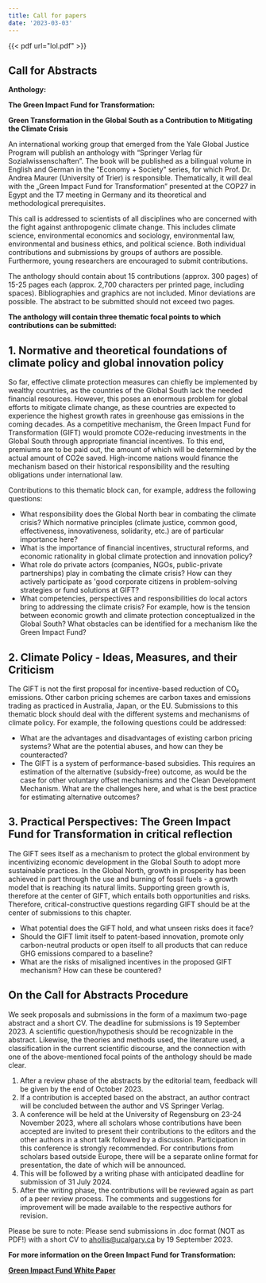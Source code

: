 ```yaml
---
title: Call for papers
date: '2023-03-03'
---
```


{{< pdf url="lol.pdf" >}}

## Call for Abstracts

**Anthology:**

**The Green Impact Fund for Transformation:**

**Green Transformation in the Global South as a Contribution to Mitigating the Climate Crisis**

An international working group that emerged from the Yale Global Justice Program will publish an anthology with “Springer Verlag für Sozialwissenschaften”. The book will be published as a bilingual volume in English and German in the "Economy + Society" series, for which Prof. Dr. Andrea Maurer (University of Trier) is responsible. Thematically, it will deal with the „Green Impact Fund for Transformation” presented at the COP27 in Egypt and the T7 meeting in Germany and its theoretical and methodological prerequisites.

This call is addressed to scientists of all disciplines who are concerned with the fight against anthropogenic climate change. This includes climate science, environmental economics and sociology, environmental law, environmental and business ethics, and political science. Both individual contributions and submissions by groups of authors are possible. Furthermore, young researchers are encouraged to submit contributions.

The anthology should contain about 15 contributions (approx. 300 pages) of 15-25 pages each (approx. 2,700 characters per printed page, including spaces). Bibliographies and graphics are not included. Minor deviations are possible. The abstract to be submitted should not exceed two pages.

**The anthology will contain three thematic focal points to which contributions can be submitted:**

## 1. Normative and theoretical foundations of climate policy and global innovation policy

So far, effective climate protection measures can chiefly be implemented by wealthy countries, as the countries of the Global South lack the needed financial resources. However, this poses an enormous problem for global efforts to mitigate climate change, as these countries are expected to experience the highest growth rates in greenhouse gas emissions in the coming decades. As a competitive mechanism, the Green Impact Fund for Transformation (GIFT) would promote CO2e-reducing investments in the Global South through appropriate financial incentives. To this end, premiums are to be paid out, the amount of which will be determined by the actual amount of CO2e saved. High-income nations would finance the mechanism based on their historical responsibility and the resulting obligations under international law.

Contributions to this thematic block can, for example, address the following questions:

* What responsibility does the Global North bear in combating the climate crisis? Which normative principles (climate justice, common good, effectiveness, innovativeness, solidarity, etc.) are of particular importance here?
* What is the importance of financial incentives, structural reforms, and economic rationality in global climate protection and innovation policy?
* What role do private actors (companies, NGOs, public-private partnerships) play in combating the climate crisis? How can they actively participate as 'good corporate citizens in problem-solving strategies or fund solutions at GIFT?
* What competencies, perspectives and responsibilities do local actors bring to addressing the climate crisis? For example, how is the tension between economic growth and climate protection conceptualized in the Global South? What obstacles can be identified for a mechanism like the Green Impact Fund?

## 2. Climate Policy - Ideas, Measures, and their Criticism

The GIFT is not the first proposal for incentive-based reduction of CO₂ emissions. Other carbon pricing schemes are carbon taxes and emissions trading as practiced in Australia, Japan, or the EU. Submissions to this thematic block should deal with the different systems and mechanisms of climate policy. For example, the following questions could be addressed:

* What are the advantages and disadvantages of existing carbon pricing systems? What are the potential abuses, and how can they be counteracted?
* The GIFT is a system of performance-based subsidies. This requires an estimation of the alternative (subsidy-free) outcome, as would be the case for other voluntary offset mechanisms and the Clean Development Mechanism. What are the challenges here, and what is the best practice for estimating alternative outcomes?

## 3. Practical Perspectives: The Green Impact Fund for Transformation in critical reflection

The GIFT sees itself as a mechanism to protect the global environment by incentivizing economic development in the Global South to adopt more sustainable practices. In the Global North, growth in prosperity has been achieved in part through the use and burning of fossil fuels - a growth model that is reaching its natural limits. Supporting green growth is, therefore at the center of GIFT, which entails both opportunities and risks. Therefore, critical-constructive questions regarding GIFT should be at the center of submissions to this chapter.

* What potential does the GIFT hold, and what unseen risks does it face?
* Should the GIFT limit itself to patent-based innovation, promote only carbon-neutral products or open itself to all products that can reduce GHG emissions compared to a baseline?
* What are the risks of misaligned incentives in the proposed GIFT mechanism? How can these be countered?

## On the Call for Abstracts Procedure

We seek proposals and submissions in the form of a maximum two-page abstract and a short CV. The deadline for submissions is 19 September 2023. A scientific question/hypothesis should be recognizable in the abstract. Likewise, the theories and methods used, the literature used, a classification in the current scientific discourse, and the connection with one of the above-mentioned focal points of the anthology should be made clear.

1. After a review phase of the abstracts by the editorial team, feedback will be given by the end of October 2023.
2. If a contribution is accepted based on the abstract, an author contract will be concluded between the author and VS Springer Verlag.
3. A conference will be held at the University of Regensburg on 23-24 November 2023, where all scholars whose contributions have been accepted are invited to present their contributions to the editors and the other authors in a short talk followed by a discussion. Participation in this conference is strongly recommended. For contributions from scholars based outside Europe, there will be a separate online format for presentation, the date of which will be announced.  
4. This will be followed by a writing phase with anticipated deadline for submission of 31 July 2024.
5. After the writing phase, the contributions will be reviewed again as part of a peer review process. The comments and suggestions for improvement will be made available to the respective authors for revision.

Please be sure to note: Please send submissions in .doc format (NOT as PDF!) with a short CV to [ahollis@ucalgary.ca](mailto:ahollis@ucalgary.ca) by 19 September 2023.

**For more information on the Green Impact Fund for Transformation:**

**[Green Impact Fund White Paper](https://bit.ly/GIFTdp2023)**
